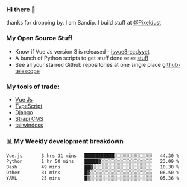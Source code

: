 ### Hi there 👋

thanks for dropping by.
I am Sandip. I build stuff at [@Pixeldust](github.com/pixeldust-in/)

###  **My Open Source Stuff**

 - Know if Vue Js version 3 is released -  [isvue3readyyet](https://github.com/sandiprb/isvue3readyyet)
 - A bunch of Python scripts to get stuff done 💤 💤 [stuff](https://github.com/sandiprb/stuff)
 - See all your starred Github repositories at one single place [github-telescope](https://github.com/sandiprb/github-telescope)



###  **My tools of trade:**
 - [Vue Js](https://github.com/vuejs/vue/)
 - [TypeScript](https://github.com/microsoft/TypeScript)
 - [Django](github.com/django/django)
 - [Strapi CMS](github.com/strapi/strapi)
 - [tailwindcss](https://github.com/tailwindlabs/tailwindcss)


###  📊 **My Weekly development breakdown**
<!--START_SECTION:waka-->

```txt
Vue.js       3 hrs 31 mins   ███████████░░░░░░░░░░░░░░   44.30 %
Python       1 hr 50 mins    █████▓░░░░░░░░░░░░░░░░░░░   23.09 %
Bash         49 mins         ██▓░░░░░░░░░░░░░░░░░░░░░░   10.30 %
Other        31 mins         █▓░░░░░░░░░░░░░░░░░░░░░░░   06.50 %
YAML         25 mins         █▒░░░░░░░░░░░░░░░░░░░░░░░   05.36 %
```

<!--END_SECTION:waka-->
